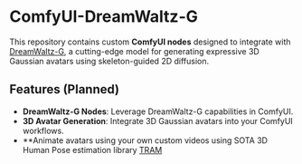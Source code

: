 # ComfyUI-DreamWaltz-G

This repository contains custom **ComfyUI nodes** designed to integrate with [DreamWaltz-G](https://github.com/Yukun-Huang/DreamWaltz-G), a cutting-edge model for generating expressive 3D Gaussian avatars using skeleton-guided 2D diffusion.

## Features (Planned)
- **DreamWaltz-G Nodes**: Leverage DreamWaltz-G capabilities in ComfyUI.
- **3D Avatar Generation**: Integrate 3D Gaussian avatars into your ComfyUI workflows.
- **Animate avatars using your own custom videos using SOTA 3D Human Pose estimation library [TRAM]([https://github.com/Yukun-Huang/DreamWaltz-G](https://github.com/yufu-wang/tram))
